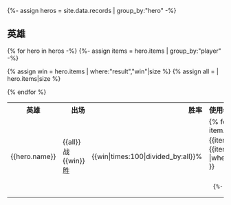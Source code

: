 {%- assign heros = site.data.records | group_by:"hero" -%}

## 英雄

<table>
  <tr>
    <th style="text-align:center">英雄</th>
    <th style="text-align:right">出场</th>
     <th style="text-align:right">胜率</th>
    <th style="text-align:left">使用者</th>
  </tr>
  
{% for hero in heros -%}
  {%- assign items = hero.items | group_by:"player" -%}
<tr> 
  <td> {{hero.name}} </td>
  
  {% assign win = hero.items | where:"result","win"|size %}
   {% assign all = | hero.items|size %}
  <td> {{all}}战{{win}}胜 </td>
   <td> {{win|times:100|divided_by:all}}% </td>
  <td>
     {% for item in items %}
          {{ item.name }} {{item.items|size}}
          胜 {{item.items |where:"result","win"|size }}
            
        
           <br>
     {%- endfor -%} 
  </td>
</tr>
{% endfor %}
</table>

